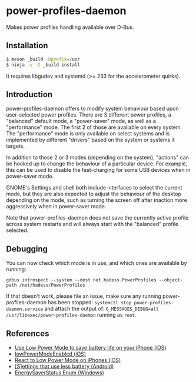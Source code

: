 power-profiles-daemon
=====================

Makes power profiles handling available over D-Bus.

Installation
------------
```sh
$ meson _build -Dprefix=/usr
$ ninja -v -C _build install
```
It requires libgudev and systemd (>= 233 for the accelerometer quirks).

Introduction
------------

power-profiles-daemon offers to modify system behaviour based upon user-selected
power profiles. There are 3 different power profiles, a "balanced" default mode,
a "power-saver" mode, as well as a "performance" mode. The first 2 of those are
available on every system. The "performance" mode is only available on select
systems and is implemented by different "drivers" based on the system or
systems it targets.

In addition to those 2 or 3 modes (depending on the system), "actions" can be hooked
up to change the behaviour of a particular device. For example, this can be used
to disable the fast-charging for some USB devices when in power-saver mode.

GNOME's Settings and shell both include interfaces to select the current mode, but
they are also expected to adjust the behaviour of the desktop depending on the mode,
such as turning the screen off after inaction more aggressively when in power-saver
mode.

Note that power-profiles-daemon does not save the currently active profile across
system restarts and will always start with the "balanced" profile selected.

Debugging
---------

You can now check which mode is in use, and which ones are available by running:
```
gdbus introspect --system --dest net.hadess.PowerProfiles --object-path /net/hadess/PowerProfiles
```

If that doesn't work, please file an issue, make sure any running power-profiles-daemon
has been stopped:
`systemctl stop power-profiles-daemon.service`
and attach the output of:
`G_MESSAGES_DEBUG=all /usr/libexec/power-profiles-daemon`
running as ```root```.

References
----------

- [Use Low Power Mode to save battery life on your iPhone (iOS)](https://support.apple.com/en-us/HT205234)
- [lowPowerModeEnabled (iOS)](https://developer.apple.com/documentation/foundation/nsprocessinfo/1617047-lowpowermodeenabled?language=objc)
- [React to Low Power Mode on iPhones (iOS)](https://developer.apple.com/library/archive/documentation/Performance/Conceptual/EnergyGuide-iOS/LowPowerMode.html#//apple_ref/doc/uid/TP40015243-CH31)
- [[S]ettings that use less battery (Android)](https://support.google.com/android/answer/7664692?hl=en&visit_id=637297348326801871-2263015427&rd=1)
- [EnergySaverStatus Enum (Windows)](https://docs.microsoft.com/en-us/uwp/api/windows.system.power.energysaverstatus?view=winrt-19041)
